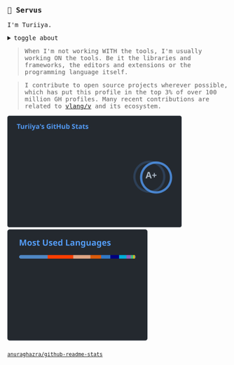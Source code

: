 <samp>

### 👋 Servus

I'm Turiiya.

<details>
<summary>
  <kbd>toggle about</kbd>
</summary>

> ## About

> Turiiya is actually a Sanskrit name. Spending a good part of my life in an ashram is what brought it to me.
> My social - let's say Muggle-name - is Tobi.
>
> Next to being a computer nerd I'm also a snowboarding nerd.
> I'm a licensed fitness trainer and nutritionist and have volunteered for various organizations for several years.

> **_Some side facts related to coding_**
>
> - Education in multimedia design and IT was completed in 2008.
> - My first websites were published back in 2004, at the age of 13.
> - Around the same time, creating mods and user interfaces for games started a journey of UI and UX development.
> - Today, I program open-heartedly in nearly every language and do a lot of DevOps work.
> - The tally of projects worked on exceeds 250.

> **_Some personal focus tasks_**
>
> - Keep learning _(continuing on a vicious cycle - the more you know, the more you realize that you don't know)_.
> - Add sleep.
> - Keep my shit together, make some babies.
> - More guitar playing.
> - Visit friends in ashram.
> - Update health.

</details>

> When I'm not working WITH the tools, I'm usually working ON the tools.
> Be it the libraries and frameworks, the editors and extensions or the programming language itself.

> I contribute to open source projects wherever possible, which has put this profile in the top 3% of over 100 million GH profiles.
> Many recent contributions are related to [vlang/v](http://github.com/vlang/v) and its ecosystem.

<!--
Store SVG files in the repository and use a weekly update action.
This prevents them from being unavailable due to readme-stats API limits and enables potential analysis via the commit history.
-->
<a href="https://github-readme-stats-beryl-one.vercel.app/api?username=ttytm&count_private=true&line_height=32&role=owner,collaborator&show=reviews,discussions_answered&exclude_repo=github-readme-stats&show_icons=true&theme=github_dark_dimmed"><img width="398" alt="Profile Stats" src="assets/stats.svg"></a>
<a href="https://github-readme-stats-beryl-one.vercel.app/api/top-langs/?username=ttytm&layout=compact&role=owner,collaborator&langs_count=12&hide=nix,javascript,c%23,css,scss,html&exclude_repo=jikan,1blu-svelte-mail-setup,mail-setup-euromet,dots,nxvim&theme=github_dark_dimmed"><img width="320" alt="Most Used Languages" src="assets/langs.svg"></a>

<sub>[anuraghazra/github-readme-stats](https://github.com/anuraghazra/github-readme-stats)</sub>

</samp>

